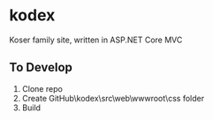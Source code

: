 # kodex
Koser family site, written in ASP.NET Core MVC

## To Develop
1. Clone repo
2. Create GitHub\kodex\src\web\wwwroot\css folder
3. Build
